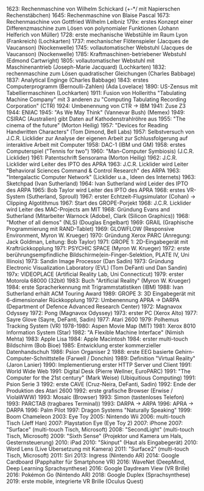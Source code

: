 1623: Rechenmaschine von Wilhelm Schickard (+-\*/ mit Napierschen Rechenstäbchen)
1645: Rechenmaschine von Blaise Pascal
1673: Rechenmaschine von Gottfried Wilhelm Leibniz
179x: erstes Konzept einer Differenzmaschine zum Lösen von polynomialer Funktionen (Johann Helferich von Müller)
1728: erste mechanische Webstühle im Raum Lyon (Frankreich) (Lochkarten)
1737: mechanischer Flötenspieler (Jacques de Vaucanson) (Nockenwelle)
1745: vollautomatischer Webstuhl (Jacques de Vaucanson) (Nockenwelle)
1785: Kraftmaschinen-betriebener Webstuhl (Edmond Cartwright)
1805: vollautomatischer Webstuhl mit Maschinenantrieb (Joseph-Marie Jacquard) (Lochkarten)
1832: rechenmaschine zum Lösen quadratischer Gleichungen (Charles Babbage)
1837: Analytical Enginge (Charles Babbage)
1843: erstes Computerprogramm (Bernoulli-Zahlen) (Ada Lovelace)
1890: US-Zensus mit Tabelliermaschinen (Lochkarten)
1911: Fusion von Holleriths "Tabulating Machine Company" mit 3 anderen zu "Computing Tabulating Recording Corporation" (CTR)
1924: Umbenennung von CTR -> IBM
1941: Zuse Z3
1944: ENIAC
1945: "As We May Think" (Vannevar Bush) (Memex)
1949: CSIRAC (Australien) gibt Daten auf Kathodenstrahlröhre aus
1955: "The cinema of the future" (Morton Heilig)
1957: "Devices for Reading Handwritten Characters" (Tom Dimond, Bell Labs)
1957: Selbstversuch von J.C.R. Licklider zur Analyse der eigenen Arbeit zur Schlussfolgerung auf interaktive Arbeit mit Computer
1958: DAC-1 (IBM und GM)
1958: erstes Computerspiel ("Tennis for two")
1960: "Man-Computer Symbiosis) (J.C.R. Licklider)
1961: Patentschrift Sensorama (Morton Heilig)
1962: J.C.R. Licklider wird Leiter des IPTO des APRA
1963: J.C.R. Licklider wird Leiter "Behavioral Sciences Command & Control Research" des ARPA
1963: "Intergalactic Computer Network" (Licklider u.a., Ideen des Internets)
1963: Sketchpad (Ivan Sutherland)
1964: Ivan Sutherland wird Leider des IPTO des ARPA
1965: Bob Taylor wird Leiter des IPTO des APRA
1968: erstes VR-System (Sutherland, Sproull)
1967: erster Echtzeit-Flugsimulator (Cohan) -> Clipping Algotithmus
1967: Start des GROPE-Porjekt
1968: J.C.R. Licklider wird Leiter des MAC-Projects am MIT
1968: Gründung Evans and Sutherland (Mitarbeiter Warnock (Adobe), Clark (Silicon Graphics))
1968: "Mother of all demos" (NLS) (Douglas Engelbart)
1969: GRAIL (Graphische Programmierung mit RAND-Tablet)
1969: GLOWFLOW (Responsive Environment, Myron W. Krueger)
1970: Gründung Xerox PARC (Anregung: Jack Goldman, Leitung: Bob Taylor)
1971: GROPE 1: 2D-Eingabegerät mit Kraftrückkopplung
1971: PSYCHIC SPACE (Myron W. Krueger)
1972: erste berührungsempfindliche Bildschirme(ein-Finger-Selektion, PLATE IV, Uni Illinois)
1973: Sandin Image Processor (Dan Sadin)
1973: Gründung Electronic Visualization Laboratory (EVL) (Tom DeFanti und Dan Sandin)
197x: VIDEOPLACE (Artificial Reality Lab, Uni Connecticut)
1979: erster Motorola 68000 (32bit)
1983: Buch "Artificial Reality" (Myron W. Krueger)
1984: erste Spracherkennung mit Trigrammstatistiken (IBM)
1988: Ivan Sutherland erhält ACM Touring Award
1989: GROPE 3: 3D Eingabegerät mit 6-dimensionaler Rückkopplung
1972: Umbenennung APRA -> DARPA (Department of Defence Advanced Research Center)
1972: Magnavox Odyssey
1972: Pong (Magnavox Odyssey)
1973: erster PC (Xerox Alto)
1977: Sayre Glove (Sayre, DeFanti, Sadin)
1977: Atari 2600
1979: Polhemus Tracking System (VR)
1978-1980: Aspen Movie Map (MIT)
1981: Xerox 8010 Information System (Star)
1982: "A Flexible Machine Interface" (Nimish Mehta)
1983: Apple Lisa
1984: Apple Macintosh
1984: erster multi-touch Bildschirm (Bob Bioe)
1985: Entwicklung erster kommerzieller Datenhandschuh
1986: Psion Organiser 2
1988: erste EEG basierte Gehirn-Computer-Schnittstelle (Farwell / Donchin)
1989: Definition "Virtual Reality" (Jaron Lanier)
1990: Implementierung erster HTTP Server und Client
1991: World Wide Web
1991: Digital Desk (Pierre Wellner, EuroPARC)
1991: "The Computer for the 21st century" (Mark Weise) (Ubiquitious Computing)
1991: Psion Serie 3
1992: erste CAVE (Cruz-Neira, DeFanti, Sadin)
1992: Ende der Produktion des Atari 2600
1992: erste grafische Browser (Erwise / ViolaWWW)
1993: Mosaic (Browser)
1993: Simon (tastenloses Telefon)
1993: PARCTAB (tragbares Terminal))
1993: DARPA -> ARPA
1996: APRA -> DARPA
1996: Palm Pilot
1997: Dragon Systems "Naturally Speaking"
1999: Boom Chameleon
2003: Eye Toy
2005: Nintendo Wii
2006: multi-touch Tisch (Jeff Han)
2007: Playstation Eye (Eye Toy 2)
2007: iPhone
2007: "Surface" (multi-touch Tisch, Microsoft)
2008: "SecondLight" (multi-touch Tisch, Microsoft)
2009: "Sixth Sense" (Projektor und Kamera um Hals, Gesternsteuerung)
2010: iPad
2010: "Skinput" (Haut als Eingabegerät)
2010: Word Lens (Live Übersetzung mit Kamera)
2011: "Surface2" (multi-touch Tisch, Microsoft)
2011: Siri
2013: Ingress (Nintendo AR)
2014: Google Cardboard (Papphalter für Smartphone VR)
2016: WaveNet (DeepMind, Deep Learning Sprachsynthese)
2016: Google Daydream View (VR Brille)
2016: Pokémon Go (Nintendo AR)
2018: Google Duplex (Sprachsynthese)
2019: erste mobile, integrierte VR Brille (Oculus Quest)

